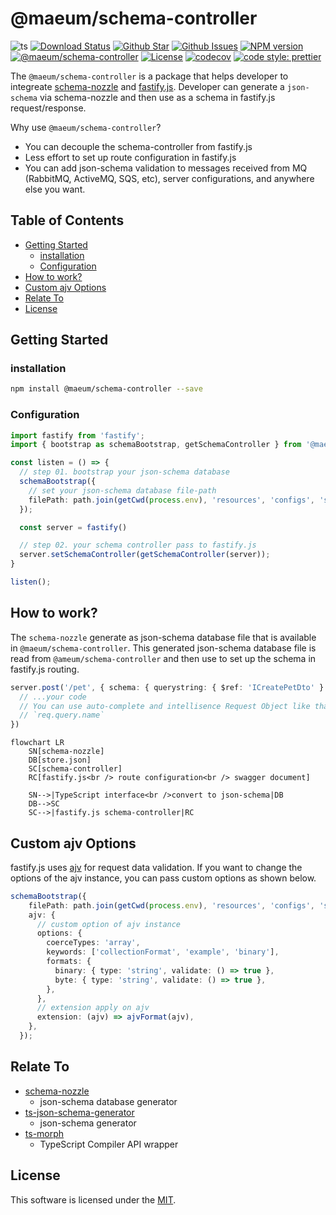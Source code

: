 # @maeum/schema-controller

![ts](https://flat.badgen.net/badge/Built%20With/TypeScript/blue)
[![Download Status](https://img.shields.io/npm/dw/@maeum/schema-controller.svg?style=flat-square)](https://npmcharts.com/compare/@maeum/schema-controller)
[![Github Star](https://img.shields.io/github/stars/imjuni/@maeum/schema-controller.svg?style=flat-square)](https://github.com/imjuni/@maeum/schema-controller)
[![Github Issues](https://img.shields.io/github/issues-raw/imjuni/@maeum/schema-controller.svg?style=flat-square)](https://github.com/imjuni/@maeum/schema-controller/issues)
[![NPM version](https://img.shields.io/npm/v/@maeum/schema-controller.svg?style=flat-square)](https://www.npmjs.com/package/@maeum/schema-controller)
[![@maeum/schema-controller](https://github.com/imjuni/@maeum/schema-controller/actions/workflows/ci.yml/badge.svg?style=flat-square)](https://github.com/imjuni/@maeum/schema-controller/actions/workflows/ci.yml)
[![License](https://img.shields.io/npm/l/@maeum/schema-controller.svg?style=flat-square)](https://github.com/imjuni/@maeum/schema-controller/blob/master/LICENSE)
[![codecov](https://codecov.io/gh/imjuni/@maeum/schema-controller/branch/master/graph/badge.svg?token=cYJEAvZUFU)](https://codecov.io/gh/imjuni/@maeum/schema-controller)
[![code style: prettier](https://img.shields.io/badge/code_style-prettier-ff69b4.svg?style=flat-square)](https://github.com/prettier/prettier)

The `@maeum/schema-controller` is a package that helps developer to integreate [schema-nozzle](https://github.com/imjuni/schema-nozzle) and [fastify.js](https://fastify.dev/). Developer can generate a `json-schema` via schema-nozzle and then use as a schema in fastify.js request/response.

Why use `@maeum/schema-controller`?

- You can decouple the schema-controller from fastify.js
- Less effort to set up route configuration in fastify.js
- You can add json-schema validation to messages received from MQ (RabbitMQ, ActiveMQ, SQS, etc), server configurations, and anywhere else you want.

## Table of Contents <!-- omit in toc -->

- [Getting Started](#getting-started)
  - [installation](#installation)
  - [Configuration](#configuration)
- [How to work?](#how-to-work)
- [Custom ajv Options](#custom-ajv-options)
- [Relate To](#relate-to)
- [License](#license)

## Getting Started

### installation

```bash
npm install @maeum/schema-controller --save
```

### Configuration

```ts
import fastify from 'fastify';
import { bootstrap as schemaBootstrap, getSchemaController } from '@maeum/schema-controller';

const listen = () => {
  // step 01. bootstrap your json-schema database
  schemaBootstrap({
    // set your json-schema database file-path
    filePath: path.join(getCwd(process.env), 'resources', 'configs', 'store.json'),
  });

  const server = fastify()

  // step 02. your schema controller pass to fastify.js
  server.setSchemaController(getSchemaController(server));
}

listen();
```

## How to work?

The `schema-nozzle` generate as json-schema database file that is available in `@maeum/schema-controller`. This generated json-schema database file is read from `@ameum/schema-controller` and then use to set up the schema in fastify.js routing.

```ts
server.post('/pet', { schema: { querystring: { $ref: 'ICreatePetDto' } } }, (req: FastifyRequest<{ Querystring: ICreatePetDto }>, reply) => {
  // ...your code
  // You can use auto-complete and intellisence Request Object like that,
  // `req.query.name`
})
```

```mermaid
flowchart LR
    SN[schema-nozzle]
    DB[store.json]
    SC[schema-controller]
    RC[fastify.js<br /> route configuration<br /> swagger document]

    SN-->|TypeScript interface<br />convert to json-schema|DB
    DB-->SC
    SC-->|fastify.js schema-controller|RC
```

## Custom ajv Options

fastify.js uses [ajv](https://ajv.js.org/) for request data validation. If you want to change the options of the ajv instance, you can pass custom options as shown below.

```ts
schemaBootstrap({
    filePath: path.join(getCwd(process.env), 'resources', 'configs', 'store.json'),
    ajv: {
      // custom option of ajv instance
      options: {
        coerceTypes: 'array',
        keywords: ['collectionFormat', 'example', 'binary'],
        formats: {
          binary: { type: 'string', validate: () => true },
          byte: { type: 'string', validate: () => true },
        },
      },
      // extension apply on ajv
      extension: (ajv) => ajvFormat(ajv),
    },
  });
```

## Relate To

- [schema-nozzle](https://github.com/imjuni/schema-nozzle)
  - json-schema database generator
- [ts-json-schema-generator](https://github.com/vega/ts-json-schema-generator)
  - json-schema generator
- [ts-morph](https://github.com/dsherret/ts-morph)
  - TypeScript Compiler API wrapper

## License

This software is licensed under the [MIT](https://github.com/imjuni/schema-nozzle/blob/master/LICENSE).
